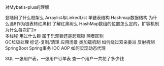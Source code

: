 

对Mybatis-plus的理解  

 登陆用了什么框架么
Arraylist与LinkedList        单链表结构    Hashmap数据结构   为什么选8作为链表转红黑树      了解红黑树么              HashMap数组的位置怎么定的，扩容机制    为什么每次扩2n     
多线程  用过什么锁     属于乐观锁还是悲观锁     两者区别  
GC垃圾处理      标记-复制/清理   应用场景            类加载机制   如何绕过双亲委派    反射机制
SpringBoot         Spring事务    IOC    AOP   如何实现动态代理               

SQL  一张用户表，一张用户订单表            查一个用户一共花了多少钱  